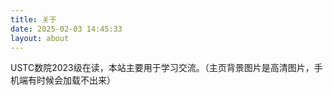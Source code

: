 ```yaml
---
title: 关于
date: 2025-02-03 14:45:33
layout: about
---
```

USTC数院2023级在读，本站主要用于学习交流。（主页背景图片是高清图片，手机端有时候会加载不出来）